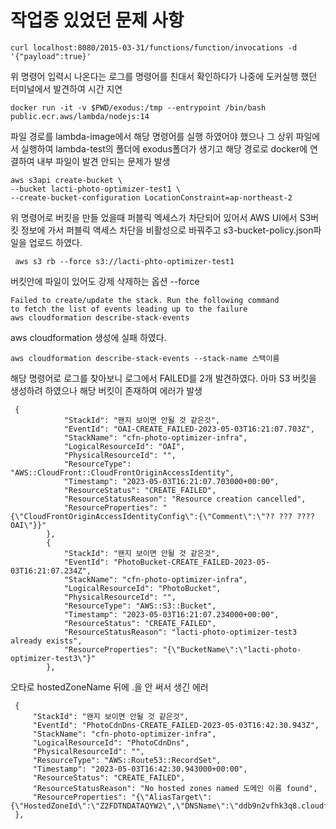 # 작업중 있었던 문제 사항

```
curl localhost:8080/2015-03-31/functions/function/invocations -d '{"payload":true}'
```
위 명령어 입력시 나온다는 로그를 명령어를 친대서 확인하다가 나중에 도커실행 했던 터미널에서 발견하여 시간 지연

```
docker run -it -v $PWD/exodus:/tmp --entrypoint /bin/bash public.ecr.aws/lambda/nodejs:14
```
파일 경로를 lambda-image에서 해당 명령어를 실행 하였어야 했으나 그 상위 파일에서 실행하여 lambda-test의 폴더에 exodus폴더가 생기고 해당 경로로
docker에 연결하여 내부 파일이 발견 안되는 문제가 발생

```
aws s3api create-bucket \
--bucket lacti-photo-optimizer-test1 \ 
--create-bucket-configuration LocationConstraint=ap-northeast-2
```
위 명령어로 버킷을 만들 었을때 퍼블릭 엑세스가 차단되어 있어서 AWS UI에서 S3버킷 정보에 가서 퍼블릭 액세스 차단을 비활성으로 바꿔주고 s3-bucket-policy.json파일을 업로드 하였다.

```
 aws s3 rb --force s3://lacti-phto-optimizer-test1
```

버킷안에 파일이 있어도 강제 삭제하는 옵션 --force


```
Failed to create/update the stack. Run the following command
to fetch the list of events leading up to the failure
aws cloudformation describe-stack-events 
```

aws cloudformation 생성에 실패 하였다.


```
aws cloudformation describe-stack-events --stack-name 스택이름
```
해당 명령어로 로그를 찾아보니 로그에서 FAILED를 2개 발견하였다. 
아마 S3 버킷을 생성하려 하였으나 해당 버킷이 존재하여 에러가 발생
```
 {
            "StackId": "왠지 보이면 안될 것 같은것",
            "EventId": "OAI-CREATE_FAILED-2023-05-03T16:21:07.703Z",
            "StackName": "cfn-photo-optimizer-infra",
            "LogicalResourceId": "OAI",
            "PhysicalResourceId": "",
            "ResourceType": "AWS::CloudFront::CloudFrontOriginAccessIdentity",
            "Timestamp": "2023-05-03T16:21:07.703000+00:00",
            "ResourceStatus": "CREATE_FAILED",
            "ResourceStatusReason": "Resource creation cancelled",
            "ResourceProperties": "{\"CloudFrontOriginAccessIdentityConfig\":{\"Comment\":\"?? ??? ???? OAI\"}}"
        },
        {
            "StackId": "왠지 보이면 안될 것 같은것",
            "EventId": "PhotoBucket-CREATE_FAILED-2023-05-03T16:21:07.234Z",
            "StackName": "cfn-photo-optimizer-infra",
            "LogicalResourceId": "PhotoBucket",
            "PhysicalResourceId": "",
            "ResourceType": "AWS::S3::Bucket",
            "Timestamp": "2023-05-03T16:21:07.234000+00:00",
            "ResourceStatus": "CREATE_FAILED",
            "ResourceStatusReason": "lacti-photo-optimizer-test3 already exists",
            "ResourceProperties": "{\"BucketName\":\"lacti-photo-optimizer-test3\"}"
        },

```

오타로 hostedZoneName 뒤에 .을 안 써서 생긴 에러

```
 {
     "StackId": "왠지 보이면 안될 것 같은것",
     "EventId": "PhotoCdnDns-CREATE_FAILED-2023-05-03T16:42:30.943Z",
     "StackName": "cfn-photo-optimizer-infra",
     "LogicalResourceId": "PhotoCdnDns",
     "PhysicalResourceId": "",
     "ResourceType": "AWS::Route53::RecordSet",
     "Timestamp": "2023-05-03T16:42:30.943000+00:00",
     "ResourceStatus": "CREATE_FAILED",
     "ResourceStatusReason": "No hosted zones named 도메인 이름 found",
     "ResourceProperties": "{\"AliasTarget\":{\"HostedZoneId\":\"Z2FDTNDATAQYW2\",\"DNSName\":\"ddb9n2vfhk3q8.cloudfront.net\"},\"Type\":\"A\",\"HostedZoneName\":\"studynodejs.com\",\"Name\":\"studynodejs.com\"}"
 },

```